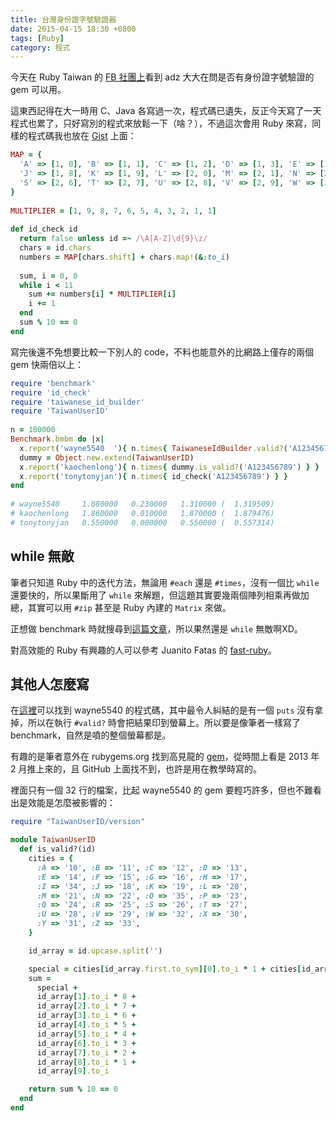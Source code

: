 ```yaml
---
title: 台灣身份證字號驗證器
date: 2015-04-15 18:30 +0800
tags: [Ruby]
category: 程式
---
```


今天在 Ruby Taiwan 的 [FB 社團上](https://www.facebook.com/groups/142197385837507/permalink/888110727912832/)看到 adz 大大在問是否有身份證字號驗證的 gem 可以用。

這東西記得在大一時用 C、Java 各寫過一次，程式碼已遺失，反正今天寫了一天程式也累了，只好寫別的程式來放鬆一下（啥？），不過這次會用 Ruby 來寫，同樣的程式碼我也放在 [Gist](https://gist.github.com/tonytonyjan/361282d5b6771660b88c) 上面：

```ruby
MAP = {
  'A' => [1, 0], 'B' => [1, 1], 'C' => [1, 2], 'D' => [1, 3], 'E' => [1, 4], 'F' => [1, 5], 'G' => [1, 6], 'H' => [1, 7], 'I' => [3, 4],
  'J' => [1, 8], 'K' => [1, 9], 'L' => [2, 0], 'M' => [2, 1], 'N' => [2, 2], 'O' => [3, 5], 'P' => [2, 3], 'Q' => [2, 4], 'R' => [2, 5],
  'S' => [2, 6], 'T' => [2, 7], 'U' => [2, 8], 'V' => [2, 9], 'W' => [3, 2], 'X' => [3, 0], 'Y' => [3, 1], 'Z' => [3, 3]
}
 
MULTIPLIER = [1, 9, 8, 7, 6, 5, 4, 3, 2, 1, 1]
 
def id_check id
  return false unless id =~ /\A[A-Z]\d{9}\z/
  chars = id.chars
  numbers = MAP[chars.shift] + chars.map!(&:to_i)
 
  sum, i = 0, 0
  while i < 11
    sum += numbers[i] * MULTIPLIER[i]
    i += 1
  end
  sum % 10 == 0
end
```

寫完後還不免想要比較一下別人的 code，不料也能意外的比網路上僅存的兩個 gem 快兩倍以上：

```ruby
require 'benchmark'
require 'id_check'
require 'taiwanese_id_builder'
require 'TaiwanUserID'
 
n = 100000
Benchmark.bmbm do |x|
  x.report('wayne5540  '){ n.times{ TaiwaneseIdBuilder.valid?('A123456789') } }
  dummy = Object.new.extend(TaiwanUserID)
  x.report('kaochenlong'){ n.times{ dummy.is_valid?('A123456789') } }
  x.report('tonytonyjan'){ n.times{ id_check('A123456789') } }
end
 
# wayne5540     1.080000   0.230000   1.310000 (  1.319509)
# kaochenlong   1.860000   0.010000   1.870000 (  1.879476)
# tonytonyjan   0.550000   0.000000   0.550000 (  0.557314)
```

## while 無敵

筆者只知道 Ruby 中的迭代方法，無論用 `#each` 還是 `#times`，沒有一個比 `while` 還要快的，所以果斷用了 `while` 來解題，但這題其實要幾兩個陣列相乘再做加總，其實可以用 `#zip` 甚至是 Ruby 內建的 `Matrix` 來做。

正想做 benchmark 時就搜尋到[這篇文章](http://stackoverflow.com/questions/7372489/whats-the-efficient-way-to-multiply-two-arrays-and-get-sum-of-multiplied-values)，所以果然還是 `while` 無敵啊XD。

對高效能的 Ruby 有興趣的人可以參考 Juanito Fatas 的 [fast-ruby](https://github.com/JuanitoFatas/fast-ruby)。

## 其他人怎麼寫

在[這裡](https://github.com/wayne5540/taiwanese_id_builder/blob/master/lib/taiwanese_id_builder.rb)可以找到 wayne5540 的程式碼，其中最令人糾結的是有一個 `puts` 沒有拿掉，所以在執行 `#valid?` 時會把結果印到螢幕上。所以要是像筆者一樣寫了 benchmark，自然是噴的整個螢幕都是。

有趣的是筆者意外在 rubygems.org 找到高見龍的 [gem](https://rubygems.org/gems/TaiwanUserID)，從時間上看是 2013 年 2 月推上來的，且 GitHub 上面找不到，也許是用在教學時寫的。

裡面只有一個 32 行的檔案，比起 wayne5540 的 gem 要輕巧許多，但也不難看出是效能是怎麼被影響的：

```ruby
require "TaiwanUserID/version"

module TaiwanUserID
  def is_valid?(id)
    cities = {
      :A => '10', :B => '11', :C => '12', :D => '13',
      :E => '14', :F => '15', :G => '16', :H => '17',
      :I => '34', :J => '18', :K => '19', :L => '20',
      :M => '21', :N => '22', :O => '35', :P => '23',
      :Q => '24', :R => '25', :S => '26', :T => '27',
      :U => '28', :V => '29', :W => '32', :X => '30',
      :Y => '31', :Z => '33',
    }

    id_array = id.upcase.split('')

    special = cities[id_array.first.to_sym][0].to_i * 1 + cities[id_array.first.to_sym][1].to_i * 9
    sum =
      special +
      id_array[1].to_i * 8 +
      id_array[2].to_i * 7 +
      id_array[3].to_i * 6 +
      id_array[4].to_i * 5 +
      id_array[5].to_i * 4 +
      id_array[6].to_i * 3 +
      id_array[7].to_i * 2 +
      id_array[8].to_i * 1 +
      id_array[9].to_i

    return sum % 10 == 0
  end
end
```
